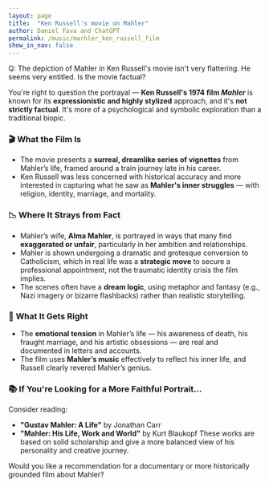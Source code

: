 ```yaml
---
layout: page
title:  "Ken Russell's movie on Mahler"
author: Daniel Fava and ChatGPT
permalink: /music/marhler_ken_russell_film
show_in_nav: false
---
```


Q: The depiction of Mahler in Ken Russell's movie isn't very flattering.  He seems very entitled.  Is the movie factual?

You're right to question the portrayal — **Ken Russell's 1974 film *Mahler*** is known for its **expressionistic and highly stylized** approach, and it's **not strictly factual**. It's more of a psychological and symbolic exploration than a traditional biopic.

### 🎬 **What the Film Is**

* The movie presents a **surreal, dreamlike series of vignettes** from Mahler’s life, framed around a train journey late in his career.
* Ken Russell was less concerned with historical accuracy and more interested in capturing what he saw as **Mahler's inner struggles** — with religion, identity, marriage, and mortality.

### 📉 **Where It Strays from Fact**

* Mahler’s wife, **Alma Mahler**, is portrayed in ways that many find **exaggerated or unfair**, particularly in her ambition and relationships.
* Mahler is shown undergoing a dramatic and grotesque conversion to Catholicism, which in real life was a **strategic move** to secure a professional appointment, not the traumatic identity crisis the film implies.
* The scenes often have a **dream logic**, using metaphor and fantasy (e.g., Nazi imagery or bizarre flashbacks) rather than realistic storytelling.

### 🎻 **What It Gets Right**

* The **emotional tension** in Mahler’s life — his awareness of death, his fraught marriage, and his artistic obsessions — are real and documented in letters and accounts.
* The film uses **Mahler’s music** effectively to reflect his inner life, and Russell clearly revered Mahler’s genius.

### 📚 If You're Looking for a More Faithful Portrait…

Consider reading:

* **"Gustav Mahler: A Life"** by Jonathan Carr
* **"Mahler: His Life, Work and World"** by Kurt Blaukopf
  These works are based on solid scholarship and give a more balanced view of his personality and creative journey.

Would you like a recommendation for a documentary or more historically grounded film about Mahler?

